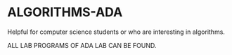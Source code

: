 # ALGORITHMS-ADA

Helpful for computer science students or who are interesting in algorithms.

ALL LAB PROGRAMS OF ADA LAB CAN BE FOUND.

